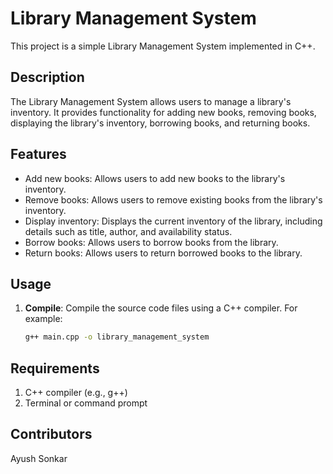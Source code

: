 # Library Management System

This project is a simple Library Management System implemented in C++.

## Description

The Library Management System allows users to manage a library's inventory. It provides functionality for adding new books, removing books, displaying the library's inventory, borrowing books, and returning books.

## Features

- Add new books: Allows users to add new books to the library's inventory.
- Remove books: Allows users to remove existing books from the library's inventory.
- Display inventory: Displays the current inventory of the library, including details such as title, author, and availability status.
- Borrow books: Allows users to borrow books from the library.
- Return books: Allows users to return borrowed books to the library.

## Usage

1. **Compile**: Compile the source code files using a C++ compiler. For example:
   ```sh
   g++ main.cpp -o library_management_system
   
## Requirements
1. C++ compiler (e.g., g++)
2. Terminal or command prompt

## Contributors
Ayush Sonkar

